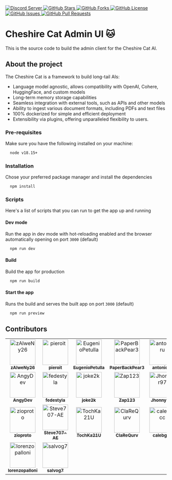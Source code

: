 <a href="https://discord.gg/bHX5sNFCYU">
  <img alt="Discord Server" src="https://img.shields.io/discord/1092359754917089350?logo=discord&style=flat-square">
</a>
<a href="https://github.com/cheshire-cat-ai/admin-vue/stargazers">
  <img alt="GitHub Stars" src="https://img.shields.io/github/stars/cheshire-cat-ai/admin-vue?logo=github&style=flat-square">
</a>
<a href="https://github.com/cheshire-cat-ai/admin-vue/forks">
  <img alt="GitHub Forks" src="https://img.shields.io/github/forks/cheshire-cat-ai/admin-vue?logo=github&style=flat-square">
</a>
<a href="https://github.com/cheshire-cat-ai/admin-vue/blob/main/LICENSE">
  <img alt="GitHub License" src="https://img.shields.io/github/license/cheshire-cat-ai/admin-vue?logo=github&style=flat-square">
</a>
<a href="https://github.com/cheshire-cat-ai/admin-vue/issues">
  <img alt="GitHub Issues" src="https://img.shields.io/github/issues/cheshire-cat-ai/admin-vue?logo=github&style=flat-square">
</a>
<a href="https://github.com/cheshire-cat-ai/admin-vue/pulls">
  <img alt="GitHub Pull Requests" src="https://img.shields.io/github/issues-pr/cheshire-cat-ai/admin-vue?logo=github&style=flat-square">
</a>

# Cheshire Cat Admin UI 🐱

This is the source code to build the admin client for the Cheshire Cat AI.

## About the project

The Cheshire Cat is a framework to build long-tail AIs:

- Language model agnostic, allows compatibility with OpenAI, Cohere, HuggingFace, and custom models
- Long-term memory storage capabilities
- Seamless integration with external tools, such as APIs and other models
- Ability to ingest various document formats, including PDFs and text files
- 100% dockerized for simple and efficient deployment
- Extensibility via plugins, offering unparalleled flexibility to users.

### Pre-requisites

Make sure you have the following installed on your machine:

```bash
  node v18.15+
```

### Installation

Chose your preferred package manager and install the dependencies

```bash
  npm install
```

### Scripts

Here's a list of scripts that you can run to get the app up and running

#### Dev mode

Run the app in dev mode with hot-reloading enabled and the browser automatically opening on port `3000` (default)

```bash
  npm run dev
```

#### Build

Build the app for production

```bash
  npm run build
```

#### Start the app

Runs the build and serves the built app on port `3000` (default)

```bash
  npm run preview
```

## Contributors

<!-- readme: contributors -start -->
<table>
<tr>
    <td align="center">
        <a href="https://github.com/zAlweNy26">
            <img src="https://avatars.githubusercontent.com/u/41266342?v=4" width="80;" alt="zAlweNy26"/>
            <br />
            <sub><b>zAlweNy26</b></sub>
        </a>
    </td>
    <td align="center">
        <a href="https://github.com/pieroit">
            <img src="https://avatars.githubusercontent.com/u/6328377?v=4" width="80;" alt="pieroit"/>
            <br />
            <sub><b>pieroit</b></sub>
        </a>
    </td>
    <td align="center">
        <a href="https://github.com/EugenioPetulla">
            <img src="https://avatars.githubusercontent.com/u/3589467?v=4" width="80;" alt="EugenioPetulla"/>
            <br />
            <sub><b>EugenioPetulla</b></sub>
        </a>
    </td>
    <td align="center">
        <a href="https://github.com/PaperBackPear3">
            <img src="https://avatars.githubusercontent.com/u/44753919?v=4" width="80;" alt="PaperBackPear3"/>
            <br />
            <sub><b>PaperBackPear3</b></sub>
        </a>
    </td>
    <td align="center">
        <a href="https://github.com/antonioru">
            <img src="https://avatars.githubusercontent.com/u/6342784?v=4" width="80;" alt="antonioru"/>
            <br />
            <sub><b>antonioru</b></sub>
        </a>
    </td>
    <td align="center">
        <a href="https://github.com/kodaline">
            <img src="https://avatars.githubusercontent.com/u/9247877?v=4" width="80;" alt="kodaline"/>
            <br />
            <sub><b>kodaline</b></sub>
        </a>
    </td></tr>
<tr>
    <td align="center">
        <a href="https://github.com/AngyDev">
            <img src="https://avatars.githubusercontent.com/u/44018650?v=4" width="80;" alt="AngyDev"/>
            <br />
            <sub><b>AngyDev</b></sub>
        </a>
    </td>
    <td align="center">
        <a href="https://github.com/fedestyla">
            <img src="https://avatars.githubusercontent.com/u/6248817?v=4" width="80;" alt="fedestyla"/>
            <br />
            <sub><b>fedestyla</b></sub>
        </a>
    </td>
    <td align="center">
        <a href="https://github.com/joke2k">
            <img src="https://avatars.githubusercontent.com/u/359076?v=4" width="80;" alt="joke2k"/>
            <br />
            <sub><b>joke2k</b></sub>
        </a>
    </td>
    <td align="center">
        <a href="https://github.com/Zap123">
            <img src="https://avatars.githubusercontent.com/u/1328102?v=4" width="80;" alt="Zap123"/>
            <br />
            <sub><b>Zap123</b></sub>
        </a>
    </td>
    <td align="center">
        <a href="https://github.com/Jhonnyr97">
            <img src="https://avatars.githubusercontent.com/u/42291959?v=4" width="80;" alt="Jhonnyr97"/>
            <br />
            <sub><b>Jhonnyr97</b></sub>
        </a>
    </td>
    <td align="center">
        <a href="https://github.com/DShKMG">
            <img src="https://avatars.githubusercontent.com/u/73855386?v=4" width="80;" alt="DShKMG"/>
            <br />
            <sub><b>DShKMG</b></sub>
        </a>
    </td></tr>
<tr>
    <td align="center">
        <a href="https://github.com/zioproto">
            <img src="https://avatars.githubusercontent.com/u/789701?v=4" width="80;" alt="zioproto"/>
            <br />
            <sub><b>zioproto</b></sub>
        </a>
    </td>
    <td align="center">
        <a href="https://github.com/Steve707-AE">
            <img src="https://avatars.githubusercontent.com/u/72551650?v=4" width="80;" alt="Steve707-AE"/>
            <br />
            <sub><b>Steve707-AE</b></sub>
        </a>
    </td>
    <td align="center">
        <a href="https://github.com/TochKa21U">
            <img src="https://avatars.githubusercontent.com/u/132001957?v=4" width="80;" alt="TochKa21U"/>
            <br />
            <sub><b>TochKa21U</b></sub>
        </a>
    </td>
    <td align="center">
        <a href="https://github.com/ClaReQurv">
            <img src="https://avatars.githubusercontent.com/u/114885071?v=4" width="80;" alt="ClaReQurv"/>
            <br />
            <sub><b>ClaReQurv</b></sub>
        </a>
    </td>
    <td align="center">
        <a href="https://github.com/calebgcc">
            <img src="https://avatars.githubusercontent.com/u/49289653?v=4" width="80;" alt="calebgcc"/>
            <br />
            <sub><b>calebgcc</b></sub>
        </a>
    </td>
    <td align="center">
        <a href="https://github.com/elio1fiore">
            <img src="https://avatars.githubusercontent.com/u/54111358?v=4" width="80;" alt="elio1fiore"/>
            <br />
            <sub><b>elio1fiore</b></sub>
        </a>
    </td></tr>
<tr>
    <td align="center">
        <a href="https://github.com/lorenzopalloni">
            <img src="https://avatars.githubusercontent.com/u/43707531?v=4" width="80;" alt="lorenzopalloni"/>
            <br />
            <sub><b>lorenzopalloni</b></sub>
        </a>
    </td>
    <td align="center">
        <a href="https://github.com/salvog7">
            <img src="https://avatars.githubusercontent.com/u/126958773?v=4" width="80;" alt="salvog7"/>
            <br />
            <sub><b>salvog7</b></sub>
        </a>
    </td></tr>
</table>
<!-- readme: contributors -end -->
